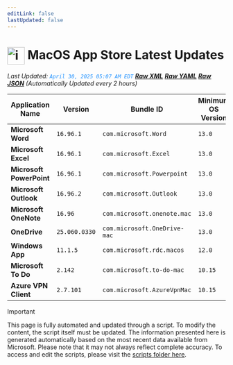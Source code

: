 ```yaml
---
editLink: false
lastUpdated: false
---
```

# <img src="/images/App_Store_logo.png" alt="image" width="40" style="vertical-align: middle; display: inline-block;" /> MacOS App Store Latest Updates

<span class="extra-small">_Last Updated: <code style="color : dodgerblue">April 30, 2025 05:07 AM EDT</code> [**_Raw XML_**](https://github.com/cocopuff2u/MOFA/blob/main/latest_raw_files/macos_appstore_latest.xml) [**_Raw YAML_**](https://github.com/cocopuff2u/MOFA/blob/main/latest_raw_files/macos_appstore_latest.yaml) [**_Raw JSON_**](https://github.com/cocopuff2u/MOFA/blob/main/latest_raw_files/macos_appstore_latest.json)
 (Automatically Updated every 2 hours)_</span>

| Application Name | Version | Bundle ID | Minimum OS Version | Icon |
|------------------|---------|-----------|-------------------|------|
| **Microsoft Word** | `16.96.1` | `com.microsoft.Word` | `13.0` | <img src='https://is1-ssl.mzstatic.com/image/thumb/Purple221/v4/fd/ce/a6/fdcea67b-814a-efe5-3c84-850ff126d752/MSWD.png/512x512bb.png' width='25%' height='25%' /> |
| **Microsoft Excel** | `16.96.1` | `com.microsoft.Excel` | `13.0` | <img src='https://is1-ssl.mzstatic.com/image/thumb/Purple211/v4/5a/d5/6b/5ad56b22-5820-3cfb-18a3-8b1502330b6a/XCEL.png/512x512bb.png' width='25%' height='25%' /> |
| **Microsoft PowerPoint** | `16.96.1` | `com.microsoft.Powerpoint` | `13.0` | <img src='https://is1-ssl.mzstatic.com/image/thumb/Purple221/v4/59/d3/0a/59d30a1b-ee1e-7071-520c-0cfb71435c1d/PPT3.png/512x512bb.png' width='25%' height='25%' /> |
| **Microsoft Outlook** | `16.96.2` | `com.microsoft.Outlook` | `13.0` | <img src='https://is1-ssl.mzstatic.com/image/thumb/Purple221/v4/1b/d3/49/1bd34917-b5e5-0cd5-2b5a-d511f674875f/Outlook.png/512x512bb.png' width='25%' height='25%' /> |
| **Microsoft OneNote** | `16.96` | `com.microsoft.onenote.mac` | `13.0` | <img src='https://is1-ssl.mzstatic.com/image/thumb/Purple221/v4/5b/c3/66/5bc36683-1150-0cea-6af3-584963735890/OneNote.png/512x512bb.png' width='25%' height='25%' /> |
| **OneDrive** | `25.060.0330` | `com.microsoft.OneDrive-mac` | `13.0` | <img src='https://is1-ssl.mzstatic.com/image/thumb/Purple211/v4/74/62/df/7462dfbf-f302-718f-0536-b3c83805bf53/OneDrive.png/512x512bb.png' width='25%' height='25%' /> |
| **Windows App** | `11.1.5` | `com.microsoft.rdc.macos` | `12.0` | <img src='https://is1-ssl.mzstatic.com/image/thumb/Purple221/v4/aa/d8/9b/aad89b19-626e-a8ce-c0f5-11d120712c95/AppIcon-0-0-85-220-0-0-4-0-2x.png/512x512bb.png' width='25%' height='25%' /> |
| **Microsoft To Do** | `2.142` | `com.microsoft.to-do-mac` | `10.15` | <img src='https://is1-ssl.mzstatic.com/image/thumb/Purple211/v4/38/19/c9/3819c91e-74c5-a6e0-02d8-2c90c44df012/AppIcon-Release-0-85-220-0-4-2x-sRGB.png/512x512bb.png' width='25%' height='25%' /> |
| **Azure VPN Client** | `2.7.101` | `com.microsoft.AzureVpnMac` | `10.15` | <img src='https://is1-ssl.mzstatic.com/image/thumb/Purple221/v4/23/60/df/2360df4b-4ac5-4480-bb3e-4f59df6c3e64/AppIcon-85-220-0-4-0-0-2x-0-0.png/512x512bb.png' width='25%' height='25%' /> |

> [!IMPORTANT]
> This page is fully automated and updated through a script. To modify the content, the script itself must be updated. The information presented here is generated automatically based on the most recent data available from Microsoft. Please note that it may not always reflect complete accuracy. To access and edit the scripts, please visit the [scripts folder here](https://github.com/cocopuff2u/MOFA_WEBSITE/tree/main/update_readme_scripts).
